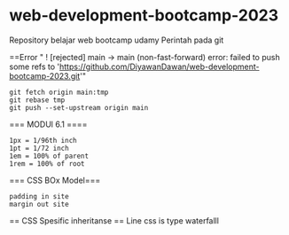 # web-development-bootcamp-2023
Repository belajar web bootcamp udamy
Perintah pada git

==Error " ! [rejected]        main -> main (non-fast-forward)
error: failed to push some refs to 'https://github.com/DiyawanDawan/web-development-bootcamp-2023.git'" 
    
    git fetch origin main:tmp
    git rebase tmp
    git push --set-upstream origin main

    
=== MODUl 6.1 ====

    1px = 1/96th inch
    1pt = 1/72 inch
    1em = 100% of parent
    1rem = 100% of root 

=== CSS BOx Model===

    padding in site
    margin out site

== CSS Spesific inheritanse ==
Line css is type waterfalll
